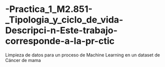 # -Practica_1_M2.851-_Tipologia_y_ciclo_de_vida-Descripci-n-Este-trabajo-corresponde-a-la-pr-ctic
Limpieza de datos para un proceso de Machine Learning en un dataset de Cáncer de mama

